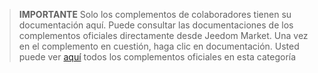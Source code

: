 
>**IMPORTANTE**
>Solo los complementos de colaboradores tienen su documentación aquí. Puede consultar las documentaciones de los complementos oficiales directamente desde Jeedom Market. Una vez en el complemento en cuestión, haga clic en documentación.
>Usted puede ver [aquí](https://market.jeedom.com/index.php?v=d&p=market&type=plugin&categorie=i18n) todos los complementos oficiales en esta categoría


